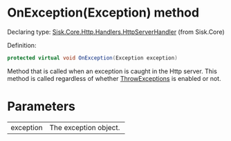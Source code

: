 <!--

Copyrights 2023 Sisk Framework - CypherPotato
Published under MIT license

!!! DO NOT EDIT THIS FILE !!!
This file was generated by a tool in the Sisk package. To edit the information in this documentation,
edit the XML documentation present in the Sisk source code.

-->


# OnException(Exception) method

Declaring type: [Sisk.Core.Http.Handlers.HttpServerHandler](/spec/Sisk.Core.Http.Handlers.HttpServerHandler.md) (from Sisk.Core)


Definition:

```cs
protected virtual void OnException(Exception exception)
```

Method that is called when an exception is caught in the Http server. This method is called regardless of whether <a href="/spec/Sisk.Core.Http.HttpServerConfiguration.md">ThrowExceptions</a> is enabled or not.


# Parameters

<table>
    <tbody>
<tr>
    <td width="33%">exception</td>
    <td>The exception object.</td>
</tr>
    </tbody>
</table>
